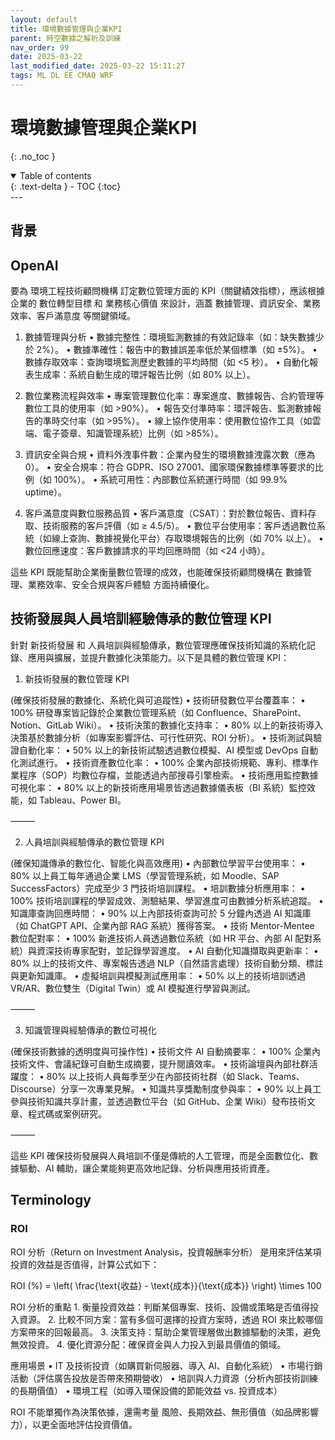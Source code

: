 ```yaml
---
layout: default
title: 環境數據管理與企業KPI
parent: 時空數據之解析及訓練
nav_order: 99
date: 2025-03-22
last_modified_date: 2025-03-22 15:11:27
tags: ML DL EE CMAQ WRF
---
```


# 環境數據管理與企業KPI

{: .no_toc }

<details open markdown="block">
  <summary>
    Table of contents
  </summary>
  {: .text-delta }
- TOC
{:toc}
</details>
---

## 背景

## OpenAI

要為 環境工程技術顧問機構 訂定數位管理方面的 KPI（關鍵績效指標），應該根據企業的 數位轉型目標 和 業務核心價值 來設計，涵蓋 數據管理、資訊安全、業務效率、客戶滿意度 等關鍵領域。

1. 數據管理與分析
	•	數據完整性：環境監測數據的有效記錄率（如：缺失數據少於 2%）。
	•	數據準確性：報告中的數據誤差率低於某個標準（如 ±5%）。
	•	數據存取效率：查詢環境監測歷史數據的平均時間（如 <5 秒）。
	•	自動化報表生成率：系統自動生成的環評報告比例（如 80% 以上）。

2. 數位業務流程與效率
	•	專案管理數位化率：專案進度、數據報告、合約管理等數位工具的使用率（如 >90%）。
	•	報告交付準時率：環評報告、監測數據報告的準時交付率（如 >95%）。
	•	線上協作使用率：使用數位協作工具（如雲端、電子簽章、知識管理系統）比例（如 >85%）。

3. 資訊安全與合規
	•	資料外洩事件數：企業內發生的環境數據洩露次數（應為 0）。
	•	安全合規率：符合 GDPR、ISO 27001、國家環保數據標準等要求的比例（如 100%）。
	•	系統可用性：內部數位系統運行時間（如 99.9% uptime）。

4. 客戶滿意度與數位服務品質
	•	客戶滿意度（CSAT）：對於數位報告、資料存取、技術服務的客戶評價（如 ≥ 4.5/5）。
	•	數位平台使用率：客戶透過數位系統（如線上查詢、數據視覺化平台）存取環境報告的比例（如 70% 以上）。
	•	數位回應速度：客戶數據請求的平均回應時間（如 <24 小時）。

這些 KPI 既能幫助企業衡量數位管理的成效，也能確保技術顧問機構在 數據管理、業務效率、安全合規與客戶體驗 方面持續優化。

## 技術發展與人員培訓經驗傳承的數位管理 KPI

針對 新技術發展 和 人員培訓與經驗傳承，數位管理應確保技術知識的系統化記錄、應用與擴展，並提升數據化決策能力。以下是具體的數位管理 KPI：

1. 新技術發展的數位管理 KPI

(確保技術發展的數據化、系統化與可追蹤性)
	•	技術研發數位平台覆蓋率：
	•	100% 研發專案皆記錄於企業數位管理系統（如 Confluence、SharePoint、Notion、GitLab Wiki）。
	•	技術決策的數據化支持率：
	•	80% 以上的新技術導入決策基於數據分析（如專案影響評估、可行性研究、ROI 分析）。
	•	技術測試與驗證自動化率：
	•	50% 以上的新技術試驗透過數位模擬、AI 模型或 DevOps 自動化測試進行。
	•	技術資產數位化率：
	•	100% 企業內部技術規範、專利、標準作業程序（SOP）均數位存檔，並能透過內部搜尋引擎檢索。
	•	技術應用監控數據可視化率：
	•	80% 以上的新技術應用場景皆透過數據儀表板（BI 系統）監控效能，如 Tableau、Power BI。

⸻

2. 人員培訓與經驗傳承的數位管理 KPI

(確保知識傳承的數位化、智能化與高效應用)
	•	內部數位學習平台使用率：
	•	80% 以上員工每年通過企業 LMS（學習管理系統，如 Moodle、SAP SuccessFactors）完成至少 3 門技術培訓課程。
	•	培訓數據分析應用率：
	•	100% 技術培訓課程的學習成效、測驗結果、學習進度可由數據分析系統追蹤。
	•	知識庫查詢回應時間：
	•	90% 以上內部技術查詢可於 5 分鐘內透過 AI 知識庫（如 ChatGPT API、企業內部 RAG 系統）獲得答案。
	•	技術 Mentor-Mentee 數位配對率：
	•	100% 新進技術人員透過數位系統（如 HR 平台、內部 AI 配對系統）與資深技術專家配對，並記錄學習進度。
	•	AI 自動化知識擷取與更新率：
	•	80% 以上的技術文件、專案報告透過 NLP（自然語言處理）技術自動分類、標註與更新知識庫。
	•	虛擬培訓與模擬測試應用率：
	•	50% 以上的技術培訓透過 VR/AR、數位雙生（Digital Twin）或 AI 模擬進行學習與測試。

⸻

3. 知識管理與經驗傳承的數位可視化

(確保技術數據的透明度與可操作性)
	•	技術文件 AI 自動摘要率：
	•	100% 企業內技術文件、會議紀錄可自動生成摘要，提升閱讀效率。
	•	技術論壇與內部社群活躍度：
	•	80% 以上技術人員每季至少在內部技術社群（如 Slack、Teams、Discourse）分享一次專業見解。
	•	知識共享獎勵制度參與率：
	•	90% 以上員工參與技術知識共享計畫，並透過數位平台（如 GitHub、企業 Wiki）發布技術文章、程式碼或案例研究。

⸻

這些 KPI 確保技術發展與人員培訓不僅是傳統的人工管理，而是全面數位化、數據驅動、AI 輔助，讓企業能夠更高效地記錄、分析與應用技術資產。

## Terminology

### ROI

ROI 分析（Return on Investment Analysis，投資報酬率分析） 是用來評估某項投資的效益是否值得，計算公式如下：

ROI (\%) = \left( \frac{\text{收益} - \text{成本}}{\text{成本}} \right) \times 100

ROI 分析的重點
	1.	衡量投資效益：判斷某個專案、技術、設備或策略是否值得投入資源。
	2.	比較不同方案：當有多個可選擇的投資方案時，透過 ROI 來比較哪個方案帶來的回報最高。
	3.	決策支持：幫助企業管理層做出數據驅動的決策，避免無效投資。
	4.	優化資源分配：確保資金與人力投入到最具價值的領域。

應用場景
	•	IT 及技術投資（如購買新伺服器、導入 AI、自動化系統）
	•	市場行銷活動（評估廣告投放是否帶來預期營收）
	•	培訓與人力資源（分析內部技術訓練的長期價值）
	•	環境工程（如導入環保設備的節能效益 vs. 投資成本）

ROI 不能單獨作為決策依據，還需考量 風險、長期效益、無形價值（如品牌影響力），以更全面地評估投資價值。

